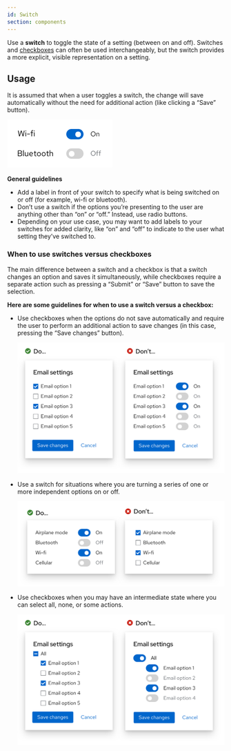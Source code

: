 ```yaml
---
id: Switch
section: components
---
```

Use a **switch** to toggle the state of a setting (between on and off). Switches and [checkboxes](/components/checkbox) can often be used interchangeably, but the switch provides a more explicit, visible representation on a setting.

## Usage

It is assumed that when a user toggles a switch, the change will save automatically without the need for additional action (like clicking a “Save” button).

<img src="./img/switch.png" alt="Examples of switch buttons" width="244"/>

**General guidelines**

*  Add a label in front of your switch to specify what is being switched on or off (for example, wi-fi or bluetooth).
* Don’t use a switch if the options you’re presenting to the user are anything other than “on” or “off.” Instead, use radio buttons. 
* Depending on your use case, you may want to add labels to your switches for added clarity, like “on” and “off” to indicate to the user what setting they’ve switched to.


### When to use switches versus checkboxes

The main difference between a switch and a checkbox is that a switch changes an option and saves it simultaneously, while checkboxes require a separate action such as pressing a “Submit” or “Save” button to save the selection. 

**Here are some guidelines for when to use a switch versus a checkbox:**

* Use checkboxes when the options do not save automatically and require the user to perform an additional action to save changes (in this case, pressing the “Save changes” button).

    <img src="./img/switch-check-1.png" alt="Example 1 of do and don'ts for checkbox vs switch usee " width="661"/>

* Use a switch for situations where you are turning a series of one or more independent options on or off.

    <img src="./img/switch-check-2.png" alt="Example 2 of do and don'ts for checkbox vs switch usee " width="661"/>

* Use checkboxes when you may have an intermediate state where you can select all, none, or some actions.

    <img src="./img/switch-check-3.png" alt="Example 3 of do and don'ts for checkbox vs switch usee " width="661"/>
